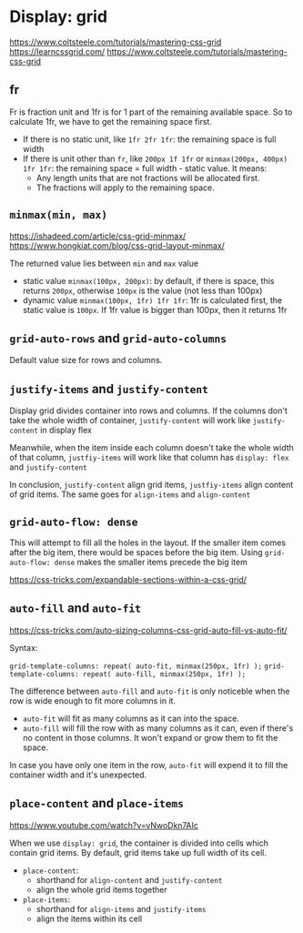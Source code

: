 # Display: grid

<https://www.coltsteele.com/tutorials/mastering-css-grid>
<https://learncssgrid.com/>
<https://www.coltsteele.com/tutorials/mastering-css-grid>

## fr

Fr is fraction unit and 1fr is for 1 part of the remaining available space. So to calculate 1fr, we have to get the remaining space first.

- If there is no static unit, like `1fr 2fr 1fr`: the remaining space is full width
- If there is unit other than `fr`, like `200px 1f 1fr` or `minmax(200px, 400px) 1fr 1fr`: the remaining space = full width - static value. It means:
  + Any length units that are not fractions will be allocated first.
  + The fractions will apply to the remaining space.

## `minmax(min, max)`

<https://ishadeed.com/article/css-grid-minmax/>
<https://www.hongkiat.com/blog/css-grid-layout-minmax/>

The returned value lies between `min` and `max` value
- static value `minmax(100px, 200px)`: by default, if there is space, this returns `200px`, otherwise `100px` is the value (not less than 100px)
- dynamic value `minmax(100px, 1fr) 1fr 1fr`: 1fr is calculated first, the static value is `100px`. If 1fr value is bigger than 100px, then it returns 1fr

## `grid-auto-rows` and `grid-auto-columns`

Default value size for rows and columns.

## `justify-items` and `justify-content`

Display grid divides container into rows and columns. If the columns don't take the whole width of container, `justify-content` will work like `justify-content` in display flex

Meanwhile, when the item inside each column doesn't take the whole width of that column, `justfiy-items` will work like that column has `display: flex` and `justify-content`

In conclusion, `justify-content` align grid items, `justfiy-items` align content of grid items. The same goes for `align-items` and `align-content`

## `grid-auto-flow: dense`

This will attempt to fill all the holes in the layout. If the smaller item comes after the big item, there would be spaces before the big item. Using `grid-auto-flow: dense` makes the smaller items precede the big item

<https://css-tricks.com/expandable-sections-within-a-css-grid/>

## `auto-fill` and `auto-fit`

<https://css-tricks.com/auto-sizing-columns-css-grid-auto-fill-vs-auto-fit/>

Syntax:

`grid-template-columns: repeat( auto-fit, minmax(250px, 1fr) );`
`grid-template-columns: repeat( auto-fill, minmax(250px, 1fr) );`

The difference between `auto-fill` and `auto-fit` is only noticeble when the row is wide enough to fit more columns in it.

- `auto-fit` will fit as many columns as it can into the space.
- `auto-fill` will fill the row with as many columns as it can, even if there's no content in those columns. It won't expand or grow them to fit the space.

In case you have only one item in the row, `auto-fit` will expend it to fill the container width and it's unexpected.

## `place-content` and `place-items`

<https://www.youtube.com/watch?v=vNwoDkn7AIc>

When we use `display: grid`, the container is divided into cells which contain grid items. By default, grid items take up full width of its cell.

- `place-content`: 
  - shorthand for `align-content` and `justify-content`
  - align the whole grid items together
- `place-items`:
  - shorthand for `align-items` and `justify-items`
  - align the items within its cell